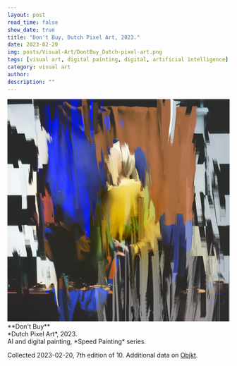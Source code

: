```yaml
---
layout: post
read_time: false
show_date: true
title: "Don't Buy, Dutch Pixel Art, 2023."
date: 2023-02-20
img: posts/Visual-Art/DontBuy_Dutch-pixel-art.png
tags: [visual art, digital painting, digital, artificial intelligence]
category: visual art
author: 
description: ""
---
```


<img src='./assets/img/posts/Visual-Art/DontBuy_Dutch-pixel-art.png'>

<br>
**Don't Buy**
<br>*Dutch Pixel Art*, 2023.
<br>AI and digital painting, *Speed Painting* series.


 <div class="page-separator"></div>

Collected 2023-02-20, 7th edition of 10. Additional data on [Objkt](https://objkt.com/tokens/KT1Aqb6GWjn7RzEteKG674Lq4z4F4jHiLqZH/4).
